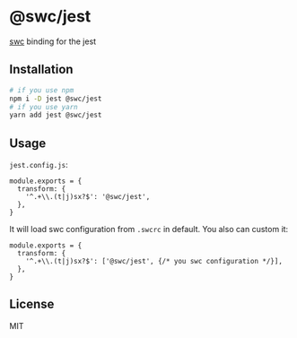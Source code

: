 # @swc/jest

[swc][] binding for the jest

## Installation

```sh
# if you use npm
npm i -D jest @swc/jest
# if you use yarn
yarn add jest @swc/jest
```

## Usage

`jest.config.js`:

```
module.exports = {
  transform: {
    '^.+\\.(t|j)sx?$': '@swc/jest',
  },
}
```

It will load swc configuration from `.swcrc` in default. You also can custom it:

```
module.exports = {
  transform: {
    '^.+\\.(t|j)sx?$': ['@swc/jest', {/* you swc configuration */}],
  },
}
```

## License

MIT

[swc]: https://swc-project.github.io/
